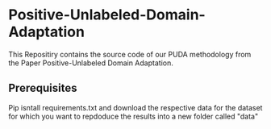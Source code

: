 # Positive-Unlabeled-Domain-Adaptation
This Repositiry contains the source code of our PUDA methodology from the Paper Positive-Unlabeled Domain Adaptation. 
## Prerequisites
Pip isntall requirements.txt and download the respective data for the dataset for which you want to repdoduce the results into a new folder called "data" 